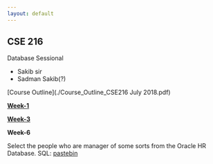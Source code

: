 ```yaml
---
layout: default
---
```


## CSE 216

Database Sessional
- Sakib sir
- Sadman Sakib(?)

[Course Outline](./Course_Outline_CSE216 July 2018.pdf)

[__Week-1__](./w1)

[__Week-3__](./w3)


__Week-6__

Select the people who are manager of some sorts from the Oracle HR Database.
SQL: [pastebin](https://paste.ubuntu.com/p/cfVmCRfxhf/)

